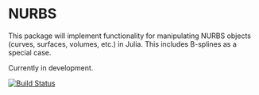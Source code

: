 # NURBS

This package will implement functionality for manipulating NURBS objects (curves, surfaces, volumes,
etc.) in Julia.  This includes B-splines as a special case.

Currently in development.

[![Build Status](https://travis-ci.org/TheBB/NURBS.jl.svg?branch=master)](https://travis-ci.org/TheBB/NURBS.jl)
